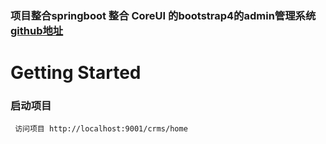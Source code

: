 ### 项目整合springboot 整合 CoreUI 的bootstrap4的admin管理系统[github地址](https://github.com/coreui/coreui-free-bootstrap-admin-template "github地址")

# Getting Started

### 启动项目
     访问项目 http://localhost:9001/crms/home

